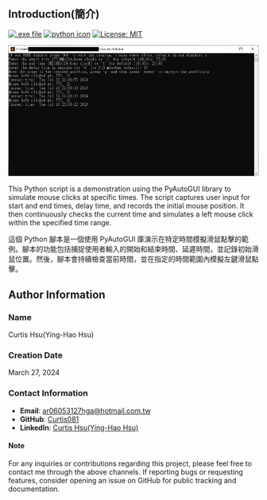 ## Introduction(簡介)
<a href="https://github.com/Curtis081/mouse_automation/releases/download/v1.0.0/mouse_automation.zip"><img src="https://img.shields.io/badge/.EXE%20file-green.svg?logo=GitHub" alt=".exe file"></a>
<a href="https://www.python.org/"><img src="https://img.shields.io/badge/.Python-white.svg?logo=Python" alt="python icon"></a>
<a href="https://opensource.org/licenses/MIT"><img src="https://img.shields.io/badge/License-MIT-blue.svg" alt="License: MIT"></a>


<img src="readme_file/mouse_click.png" alt="mouse click demo" width="700">

This Python script is a demonstration using the PyAutoGUI library to simulate mouse clicks at specific times. The script captures user input for start and end times, delay time, and records the initial mouse position. It then continuously checks the current time and simulates a left mouse click within the specified time range.

這個 Python 腳本是一個使用 PyAutoGUI 庫演示在特定時間模擬滑鼠點擊的範例。腳本的功能包括捕捉使用者輸入的開始和結束時間、延遲時間，並記錄初始滑鼠位置。然後，腳本會持續檢查當前時間，並在指定的時間範圍內模擬左鍵滑鼠點擊。

## Author Information

### Name
Curtis Hsu(Ying-Hao Hsu)

### Creation Date
March 27, 2024

### Contact Information
- **Email**: ar06053127hga@hotmail.com.tw
- **GitHub**: [Curtis081](https://github.com/Curtis081)
- **LinkedIn**: [Curtis Hsu(Ying-Hao Hsu)](https://www.linkedin.com/in/yinghaohsu/)

#### Note
For any inquiries or contributions regarding this project, please feel free to contact me through the above channels. If reporting bugs or requesting features, consider opening an issue on GitHub for public tracking and documentation.
